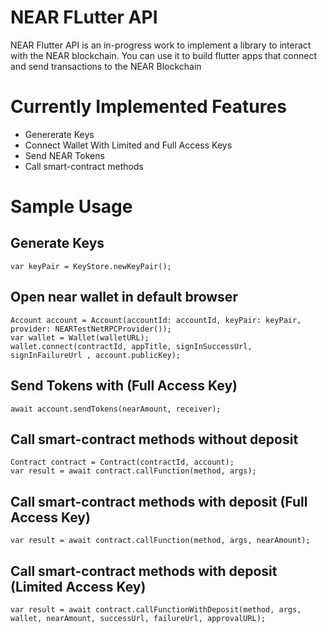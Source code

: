 # NEAR FLutter API

NEAR Flutter API is an in-progress work to implement a library to interact with the NEAR blockchain. You can use it to build flutter apps that connect and send transactions to the NEAR Blockchain

# Currently Implemented Features
- Genererate Keys
- Connect Wallet With Limited and Full Access Keys
- Send NEAR Tokens
- Call smart-contract methods


# Sample Usage

## Generate Keys
```
var keyPair = KeyStore.newKeyPair();
```

## Open near wallet in default browser
```
Account account = Account(accountId: accountId, keyPair: keyPair, provider: NEARTestNetRPCProvider());
var wallet = Wallet(walletURL);
wallet.connect(contractId, appTitle, signInSuccessUrl, signInFailureUrl , account.publicKey);
```

## Send Tokens with (Full Access Key)
```
await account.sendTokens(nearAmount, receiver);
```

## Call smart-contract methods without deposit
```
Contract contract = Contract(contractId, account);
var result = await contract.callFunction(method, args);
```

## Call smart-contract methods with deposit (Full Access Key)
```
var result = await contract.callFunction(method, args, nearAmount);
```

## Call smart-contract methods with deposit (Limited Access Key)
```
var result = await contract.callFunctionWithDeposit(method, args, wallet, nearAmount, successUrl, failureUrl, approvalURL);
```
